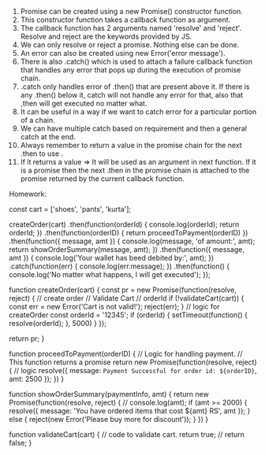 1. Promise can be created using a new Promise() constructor function.
2. This constructor function takes a callback function as argument. 
3. The callback function has 2 arguments named 'resolve' and 'reject'. Resolve and reject are the keywords provided by JS.
4. We can only resolve or reject a promise. Nothing else can be done.
5. An error can also be created using new Error('error message').
6. There is also .catch() which is used to attach a failure callback function that handles any error that pops up during the execution of promise chain.
7. .catch only handles error of .then() that are present above it. If there is any .then() below it, catch will not handle any error for that, also that ,then will get executed no matter what.
8. It can be useful in a way if we want to catch error for a particular portion of a chain.
9. We can have multiple catch based on requirement and then a general catch at the end.
10. Always remember to return a value in the promise chain for the next .then to use .
11. If it returns a value => It will be  used as an argument in next function. If it is a promise then the next .then in the promise chain is attached to the promise returned by the current callback function.

Homework:


const cart = ['shoes', 'pants', 'kurta'];

createOrder(cart)
  .then(function(orderId) {
    console.log(orderId);
    return orderId;
  })
  .then(function(orderID) {
    return proceedToPayment(orderID)
  })
  .then(function({ message, amt }) {
    console.log(message, 'of amount:', amt);
    return showOrderSummary(message, amt);
  })
  .then(function({ message, amt }) {
    console.log('Your wallet has beed debited by:', amt);
  })
  .catch(function(err) {
    console.log(err.message);
  })
  .then(function() {
    console.log('No matter what happens, I will get executed');
  });



function createOrder(cart) {
  const pr = new Promise(function(resolve, reject) {
    // create order
    // Validate Cart
    // orderId
    if (!validateCart(cart)) {
      const err = new Error('Cart is not valid!');
      reject(err);
    }
    // logic for createOrder
    const orderId = '12345';
    if (orderId) {
      setTimeout(function() {
        resolve(orderId);
      }, 5000)
    }
  });

  return pr;
}

function proceedToPayment(orderID) {
  // Logic for handling payment.
  // This function returns a promise
  return new Promise(function(resolve, reject) {
    // logic
    resolve({ message: `Payment Successful for order id: ${orderID}`, amt: 2500 });
  })
}

function showOrderSummary(paymentInfo, amt) {
  return new Promise(function(resolve, reject) {
    // console.log(amt);
    if (amt >= 2000) {
      resolve({ message: 'You have ordered items that cost ${amt} RS', amt });
    } else {
      reject(new Error('Please buy more for discount'));
    }
  })
}

function validateCart(cart) {
  // code to validate cart.
  return true;
  // return false;
}

